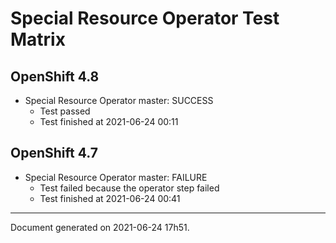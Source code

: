 
Special Resource Operator Test Matrix
=====================================

OpenShift 4.8
-------------

* Special Resource Operator master: SUCCESS
  - Test passed
  - Test finished at 2021-06-24 00:11

OpenShift 4.7
-------------

* Special Resource Operator master: FAILURE
  - Test failed because the operator step failed
  - Test finished at 2021-06-24 00:41


---
Document generated on 2021-06-24 17h51.
